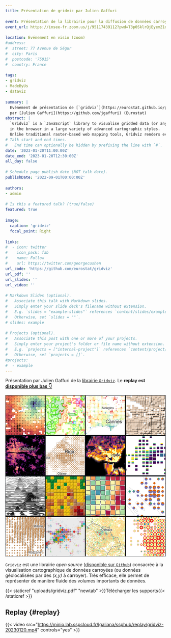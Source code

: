 ```yaml
---
title: Présentation de gridviz par Julien Gaffuri

event: Présentation de la librairie pour la diffusion de données carroyées
event_url: https://insee-fr.zoom.us/j/95117439112?pwd=T3p0SklrQjEyemZ1dlZ6bnkxZmhYUT09

location: Evénement en visio (zoom)
#address:
#  street: 77 Avenue de Ségur
#  city: Paris
#  postcode: '75015'
#  country: France

tags:
- gridviz
- MadeByUs
- dataviz

summary: |
  Evénement de présentation de [`gridviz`](https://eurostat.github.io/gridviz/)
  par [Julien Gaffuri](https://github.com/jgaffuri) (Eurostat)
abstract: |
  `Gridviz` is a `JavaScript` library to visualise gridded data (or any tabular dataset with x/y position)
  in the browser in a large variety of advanced cartographic styles.
  Unlike traditional raster-based web mapping tools, Gridviz renders everything client-side, on the fly.
# Talk start and end times.
#   End time can optionally be hidden by prefixing the line with `#`.
date: '2023-01-20T11:00:00Z'
date_end: '2023-01-20T12:30:00Z'
all_day: false

# Schedule page publish date (NOT talk date).
publishDate: '2022-09-01T00:00:00Z'

authors:
- admin

# Is this a featured talk? (true/false)
featured: true

image:
  caption: 'gridviz'
  focal_point: Right

links:
#  - icon: twitter
#    icon_pack: fab
#    name: Follow
#    url: https://twitter.com/georgecushen
url_code: 'https://github.com/eurostat/gridviz'
url_pdf: ''
url_slides: ''
url_video: ''

# Markdown Slides (optional).
#   Associate this talk with Markdown slides.
#   Simply enter your slide deck's filename without extension.
#   E.g. `slides = "example-slides"` references `content/slides/example-slides.md`.
#   Otherwise, set `slides = ""`.
# slides: example

# Projects (optional).
#   Associate this post with one or more of your projects.
#   Simply enter your project's folder or file name without extension.
#   E.g. `projects = ["internal-project"]` references `content/project/deep-learning/index.md`.
#   Otherwise, set `projects = []`.
#projects:
#  - example
---
```


Présentation par Julien Gaffuri de
la [librairie `Gridviz`](https://eurostat.github.io/gridviz/). 
Le __replay est [disponible plus bas 👇](#replay)__

![](gridviz.png)

`Gridviz` est une
librairie _open source_ ([disponible sur `Github`](https://github.com/eurostat/gridviz))
consacrée à la visualisation cartographique de données
carroyées (ou données géolocalisées par des _(x,y)_ à carroyer).
Très efficace, elle permet de représenter de manière fluide
des volumes importants de données. 

{{< staticref "uploads/gridviz.pdf" "newtab" >}}Télécharger les supports{{< /staticref >}}



## Replay {#replay}


{{< video src="https://minio.lab.sspcloud.fr/lgaliana/ssphub/replay/gridviz-20230120.mp4" controls="yes" >}}

